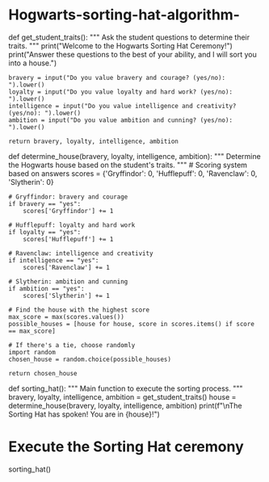 # Hogwarts-sorting-hat-algorithm-
def get_student_traits():
    """ Ask the student questions to determine their traits. """
    print("Welcome to the Hogwarts Sorting Hat Ceremony!")
    print("Answer these questions to the best of your ability, and I will sort you into a house.")
    
    bravery = input("Do you value bravery and courage? (yes/no): ").lower()
    loyalty = input("Do you value loyalty and hard work? (yes/no): ").lower()
    intelligence = input("Do you value intelligence and creativity? (yes/no): ").lower()
    ambition = input("Do you value ambition and cunning? (yes/no): ").lower()
    
    return bravery, loyalty, intelligence, ambition

def determine_house(bravery, loyalty, intelligence, ambition):
    """ Determine the Hogwarts house based on the student's traits. """
    # Scoring system based on answers
    scores = {'Gryffindor': 0, 'Hufflepuff': 0, 'Ravenclaw': 0, 'Slytherin': 0}
    
    # Gryffindor: bravery and courage
    if bravery == "yes":
        scores['Gryffindor'] += 1
    
    # Hufflepuff: loyalty and hard work
    if loyalty == "yes":
        scores['Hufflepuff'] += 1
        
    # Ravenclaw: intelligence and creativity
    if intelligence == "yes":
        scores['Ravenclaw'] += 1
    
    # Slytherin: ambition and cunning
    if ambition == "yes":
        scores['Slytherin'] += 1
    
    # Find the house with the highest score
    max_score = max(scores.values())
    possible_houses = [house for house, score in scores.items() if score == max_score]
    
    # If there's a tie, choose randomly
    import random
    chosen_house = random.choice(possible_houses)
    
    return chosen_house

def sorting_hat():
    """ Main function to execute the sorting process. """
    bravery, loyalty, intelligence, ambition = get_student_traits()
    house = determine_house(bravery, loyalty, intelligence, ambition)
    print(f"\nThe Sorting Hat has spoken! You are in {house}!")
    
# Execute the Sorting Hat ceremony
sorting_hat()
